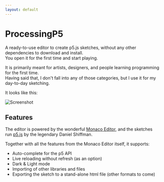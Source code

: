 ```yaml
---
layout: default
---
```


# ProcessingP5

A ready-to-use editor to create p5.js sketches, without any other dependencies to download and install.  
You open it for the first time and start playing.

It is primarily meant for artists, designers, and people learning programming for the first time.  
Having said that, I don't fall into any of those categories, but I use it for my day-to-day sketching.

It looks like this: 

![Screenshot](https://raw.githubusercontent.com/filipesabella/ProcessingP5/master/screenshot.png)

## Features

The editor is powered by the wonderful [Monaco Editor](https://microsoft.github.io/monaco-editor/), and the sketches run [p5.js](https://p5js.org/) by the legendary Daniel Shiffman.

Together with all the features from the Monaco Editor itself, it supports:
* Auto-complete for the p5 API
* Live reloading without refresh (as an option)
* Dark & Light mode
* Importing of other libraries and files
* Exporting the sketch to a stand-alone html file (other formats to come)
